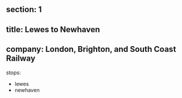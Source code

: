 ﻿section: 1
----
title: Lewes to Newhaven
----
company: London, Brighton, and South Coast Railway
----
stops:
- lewes
- newhaven
